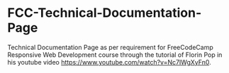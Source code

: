 # FCC-Technical-Documentation-Page
Technical Documentation Page as per requirement for FreeCodeCamp Responsive Web Development course through the tutorial of Florin Pop in his youtube video https://www.youtube.com/watch?v=Nc7IWgXyFn0.
